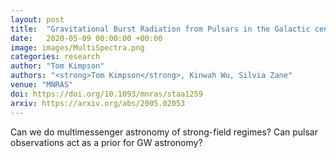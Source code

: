 ```yaml
---
layout: post
title:  "Gravitational Burst Radiation from Pulsars in the Galactic centre and stellar clusters"
date:   2020-05-09 00:00:00 +00:00
image: images/MultiSpectra.png
categories: research
author: "Tom Kimpson"
authors: "<strong>Tom Kimpson</strong>, Kinwah Wu, Silvia Zane"
venue: "MNRAS"
doi: https://doi.org/10.1093/mnras/staa1259
arxiv: https://arxiv.org/abs/2005.02053
---
```

Can we do multimessenger astronomy of strong-field regimes? Can pulsar observations act as a prior for GW astronomy? 







>
